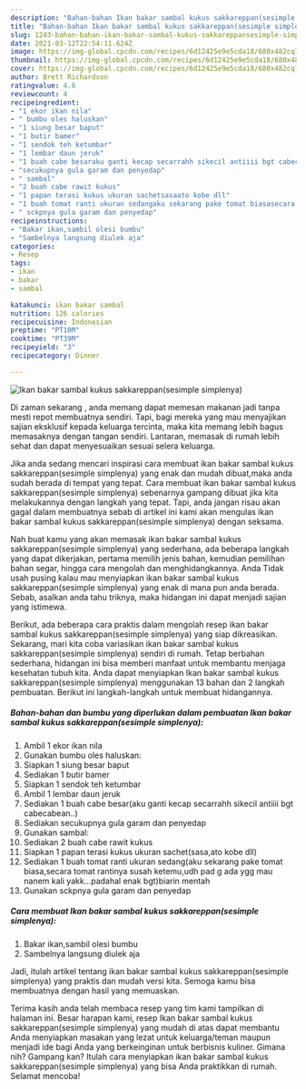 ```yaml
---
description: "Bahan-bahan Ikan bakar sambal kukus sakkareppan(sesimple simplenya) yang enak dan Mudah Dibuat"
title: "Bahan-bahan Ikan bakar sambal kukus sakkareppan(sesimple simplenya) yang enak dan Mudah Dibuat"
slug: 1243-bahan-bahan-ikan-bakar-sambal-kukus-sakkareppansesimple-simplenya-yang-enak-dan-mudah-dibuat
date: 2021-03-12T22:54:11.624Z
image: https://img-global.cpcdn.com/recipes/6d12425e9e5cda18/680x482cq70/ikan-bakar-sambal-kukus-sakkareppansesimple-simplenya-foto-resep-utama.jpg
thumbnail: https://img-global.cpcdn.com/recipes/6d12425e9e5cda18/680x482cq70/ikan-bakar-sambal-kukus-sakkareppansesimple-simplenya-foto-resep-utama.jpg
cover: https://img-global.cpcdn.com/recipes/6d12425e9e5cda18/680x482cq70/ikan-bakar-sambal-kukus-sakkareppansesimple-simplenya-foto-resep-utama.jpg
author: Brett Richardson
ratingvalue: 4.8
reviewcount: 4
recipeingredient:
- "1 ekor ikan nila"
- " bumbu oles haluskan"
- "1 siung besar baput"
- "1 butir bamer"
- "1 sendok teh ketumbar"
- "1 lembar daun jeruk"
- "1 buah cabe besaraku ganti kecap secarrahh sikecil antiiii bgt cabecabean"
- "secukupnya gula garam dan penyedap"
- " sambal"
- "2 buah cabe rawit kukus"
- "1 papan terasi kukus ukuran sachetsasaato kobe dll"
- "1 buah tomat ranti ukuran sedangaku sekarang pake tomat biasasecara tomat rantinya susah ketemuudh pad g ada ygg mau nanem kali yakkpadahal enak bgtbiarin mentah"
- " sckpnya gula garam dan penyedap"
recipeinstructions:
- "Bakar ikan,sambil olesi bumbu"
- "Sambelnya langsung diulek aja"
categories:
- Resep
tags:
- ikan
- bakar
- sambal

katakunci: ikan bakar sambal 
nutrition: 126 calories
recipecuisine: Indonesian
preptime: "PT10M"
cooktime: "PT39M"
recipeyield: "3"
recipecategory: Dinner

---
```



![Ikan bakar sambal kukus sakkareppan(sesimple simplenya)](https://img-global.cpcdn.com/recipes/6d12425e9e5cda18/680x482cq70/ikan-bakar-sambal-kukus-sakkareppansesimple-simplenya-foto-resep-utama.jpg)

Di zaman  sekarang , anda memang dapat memesan makanan jadi tanpa mesti repot membuatnya sendiri. Tapi, bagi mereka yang mau menyajikan sajian eksklusif kepada keluarga tercinta, maka kita memang lebih bagus memasaknya dengan tangan sendiri. Lantaran, memasak di rumah lebih sehat dan dapat menyesuaikan sesuai selera keluarga.

Jika anda sedang mencari inspirasi cara membuat ikan bakar sambal kukus sakkareppan(sesimple simplenya) yang enak dan mudah dibuat,maka anda sudah berada di tempat yang tepat. Cara membuat ikan bakar sambal kukus sakkareppan(sesimple simplenya)  sebenarnya gampang dibuat jika kita melakukannya dengan langkah yang tepat. Tapi, anda jangan risau akan gagal dalam membuatnya 
sebab di artikel ini kami akan mengulas ikan bakar sambal kukus sakkareppan(sesimple simplenya) dengan seksama.  



Nah buat kamu yang akan memasak ikan bakar sambal kukus sakkareppan(sesimple simplenya) yang sederhana, ada beberapa langkah yang dapat dikerjakan, pertama memilih jenis bahan, kemudian pemilihan bahan segar, hingga cara mengolah dan menghidangkannya. Anda Tidak usah pusing kalau mau menyiapkan ikan bakar sambal kukus sakkareppan(sesimple simplenya) yang enak di mana pun anda berada. Sebab, asalkan anda  tahu triknya, maka hidangan ini dapat menjadi sajian yang istimewa.

Berikut, ada beberapa cara praktis  dalam mengolah resep ikan bakar sambal kukus sakkareppan(sesimple simplenya) yang siap dikreasikan. Sekarang, mari kita coba variasikan ikan bakar sambal kukus sakkareppan(sesimple simplenya) sendiri di rumah. Tetap berbahan sederhana, hidangan ini bisa memberi manfaat untuk membantu menjaga kesehatan tubuh kita. Anda dapat menyiapkan Ikan bakar sambal kukus sakkareppan(sesimple simplenya) menggunakan 13 bahan dan 2 langkah pembuatan. Berikut ini langkah-langkah untuk membuat hidangannya.

<!--inarticleads1-->

##### Bahan-bahan dan bumbu yang diperlukan dalam pembuatan Ikan bakar sambal kukus sakkareppan(sesimple simplenya):

1. Ambil 1 ekor ikan nila
1. Gunakan  bumbu oles haluskan:
1. Siapkan 1 siung besar baput
1. Sediakan 1 butir bamer
1. Siapkan 1 sendok teh ketumbar
1. Ambil 1 lembar daun jeruk
1. Sediakan 1 buah cabe besar(aku ganti kecap secarrahh sikecil antiiii bgt cabecabean..)
1. Sediakan secukupnya gula garam dan penyedap
1. Gunakan  sambal:
1. Sediakan 2 buah cabe rawit kukus
1. Siapkan 1 papan terasi kukus ukuran sachet(sasa,ato kobe dll)
1. Sediakan 1 buah tomat ranti ukuran sedang(aku sekarang pake tomat biasa,secara tomat rantinya susah ketemu,udh pad g ada ygg mau nanem kali yakk...padahal enak bgt)biarin mentah
1. Gunakan  sckpnya gula garam dan penyedap




<!--inarticleads2-->

##### Cara membuat Ikan bakar sambal kukus sakkareppan(sesimple simplenya):

1. Bakar ikan,sambil olesi bumbu
1. Sambelnya langsung diulek aja




Jadi, itulah artikel tentang  ikan bakar sambal kukus sakkareppan(sesimple simplenya)  yang praktis dan mudah versi kita. Semoga kamu bisa membuatnya dengan hasil yang memuaskan. 

Terima kasih anda telah membaca resep yang tim kami tampilkan di halaman ini. Besar harapan kami, resep  Ikan bakar sambal kukus sakkareppan(sesimple simplenya) yang mudah di atas dapat membantu Anda menyiapkan masakan yang lezat untuk keluarga/teman maupun menjadi ide bagi Anda yang berkeinginan untuk berbisnis kuliner. Gimana nih? Gampang kan? Itulah cara menyiapkan ikan bakar sambal kukus sakkareppan(sesimple simplenya) yang bisa Anda praktikkan di rumah. Selamat mencoba!

